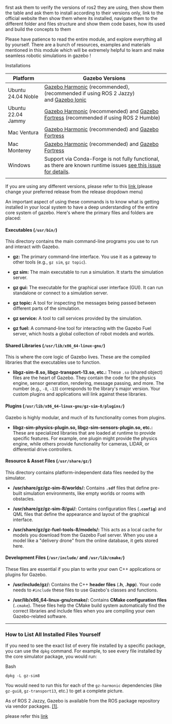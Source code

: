 first ask them to verify the versions of ros2 they are using, then show them the table and ask them to install according to their versions only, 
link to the official website
then show them where its installed, navigate them to the different folder and files structure and show them code bases, how its used and build the concepts to them

Please have patience to read the entire module, and explore everything all by yourself. There are a bunch of resources, examples and materials mentioned in this module which will be extremely helpful to learn and make seamless robotic simulations in gazebo !


Installations

| Platform           | Gazebo Versions                                                                                                                                                                                   |
| ------------------ | ------------------------------------------------------------------------------------------------------------------------------------------------------------------------------------------------- |
| Ubuntu 24.04 Noble | [Gazebo Harmonic](https://gazebosim.org/docs/harmonic/install_ubuntu) (recommended), (recommended if using ROS 2 Jazzy) and [Gazebo Ionic](https://gazebosim.org/docs/ionic/install_ubuntu)       |
| Ubuntu 22.04 Jammy | [Gazebo Harmonic](https://gazebosim.org/docs/harmonic/install_ubuntu) (recommended) and [Gazebo Fortress](https://gazebosim.org/docs/fortress/install_ubuntu) (recommended if using ROS 2 Humble) |
| Mac Ventura        | [Gazebo Harmonic](https://gazebosim.org/docs/harmonic/install_osx) (recommended) and [Gazebo Fortress](https://gazebosim.org/docs/fortress/install_osx)                                           |
| Mac Monterey       | [Gazebo Harmonic](https://gazebosim.org/docs/harmonic/install_osx) (recommended) and [Gazebo Fortress](https://gazebosim.org/docs/fortress/install_osx)                                           |
| Windows            | Support via Conda-Forge is not fully functional, as there are known runtime issues [see this issue for details](https://github.com/gazebosim/gz-sim/issues/168).                                  |
|                    |                                                                                                                                                                                                   |
If you are using any different versions, please refer to this [link ](https://gazebosim.org/docs/harmonic/install_ubuntu/)  (please change your preferred release from the release dropdown menu)

An important aspect of using these commands is to know what is getting installed in your local system to have a deep understanding of the entire core system of gazebo. 
Here's where the primary files and folders are placed:

#### **Executables (`/usr/bin/`)**

This directory contains the main command-line programs you use to run and interact with Gazebo.

- **gz:** The primary command-line interface. You use it as a gateway to other tools (e.g., `gz sim`, `gz topic`).
    
- **gz sim:** The main executable to run a simulation. It starts the simulation server.
    
- **gz gui:** The executable for the graphical user interface (GUI). It can run standalone or connect to a simulation server.
    
- **gz topic:** A tool for inspecting the messages being passed between different parts of the simulation.
    
- **gz service:** A tool to call services provided by the simulation.
    
- **gz fuel:** A command-line tool for interacting with the Gazebo Fuel server, which hosts a global collection of robot models and worlds.
    

#### **Shared Libraries (`/usr/lib/x86_64-linux-gnu/`)**

This is where the core logic of Gazebo lives. These are the compiled libraries that the executables use to function.

- **libgz-sim-8.so, libgz-transport-13.so, etc.:** These `.so` (shared object) files are the heart of Gazebo. They contain the code for the physics engine, sensor generation, rendering, message passing, and more. The number (e.g., `-8`, `-13`) corresponds to the library's major version. Your custom plugins and applications will link against these libraries.
    

#### **Plugins (`/usr/lib/x86_64-linux-gnu/gz-sim-8/plugins/`)**

Gazebo is highly modular, and much of its functionality comes from plugins.

- **libgz-sim-physics-plugin.so, libgz-sim-sensors-plugin.so, etc.:** These are specialized libraries that are loaded at runtime to provide specific features. For example, one plugin might provide the physics engine, while others provide functionality for cameras, LIDAR, or differential drive controllers.
    

#### **Resource & Asset Files (`/usr/share/gz/`)**

This directory contains platform-independent data files needed by the simulator.

- **/usr/share/gz/gz-sim-8/worlds/:** Contains **`.sdf`** files that define pre-built simulation environments, like empty worlds or rooms with obstacles.
    
- **/usr/share/gz/gz-sim-8/gui/:** Contains configuration files (**`.config`**) and QML files that define the appearance and layout of the graphical interface.
    
- **/usr/share/gz/gz-fuel-tools-8/models/:** This acts as a local cache for models you download from the Gazebo Fuel server. When you use a model like a "delivery drone" from the online database, it gets stored here.
    

#### **Development Files (`/usr/include/` and `/usr/lib/cmake/`)**

These files are essential if you plan to write your own C++ applications or plugins for Gazebo.

- **/usr/include/gz/:** Contains the C++ **header files** (**.h**, **.hpp**). Your code needs to `#include` these files to use Gazebo's classes and functions.
    
- **/usr/lib/x86_64-linux-gnu/cmake/:** Contains **CMake configuration files** (`.cmake`). These files help the CMake build system automatically find the correct libraries and include files when you are compiling your own Gazebo-related software.
    

---

### How to List All Installed Files Yourself

If you need to see the exact list of every file installed by a specific package, you can use the `dpkg` command. For example, to see every file installed by the core simulator package, you would run:

Bash

```
dpkg -L gz-sim8
```

You would need to run this for each of the `gz-harmonic` dependencies (like `gz-gui8`, `gz-transport13`, etc.) to get a complete picture.





As of ROS 2 Jazzy, Gazebo is available from the ROS package repository via vendor packages. [[1]](https://gazebosim.org/docs/latest/ros2_gz_vendor_pkgs/#id2).

please refer this [link](https://gazebosim.org/docs/latest/ros2_gz_vendor_pkgs/) 

